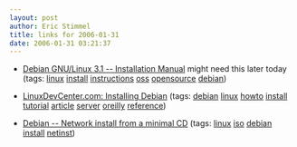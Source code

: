 ```yaml
---
layout: post
author: Eric Stimmel
title: links for 2006-01-31
date: 2006-01-31 03:21:37
--- 
```



* [Debian GNU/Linux 3.1 -- Installation Manual][]
    might need this later today
    (tags: [linux][] [install][] [instructions][] [oss][] [opensource][] [debian][])
* [LinuxDevCenter.com: Installing Debian][]
    (tags: [debian][] [linux][] [howto][] [install][] [tutorial][] [article][] [server][] [oreilly][] [reference][])
* [Debian -- Network install from a minimal CD][]
    (tags: [linux][] [iso][] [debian][] [install][] [netinst][])

  [Debian GNU/Linux 3.1 -- Installation Manual]: http://www.debian.org/releases/sarge/installmanual
  [linux]: http://del.icio.us/estimmel/linux
  [install]: http://del.icio.us/estimmel/install
  [instructions]: http://del.icio.us/estimmel/instructions
  [oss]: http://del.icio.us/estimmel/oss
  [opensource]: http://del.icio.us/estimmel/opensource
  [debian]: http://del.icio.us/estimmel/debian
  [LinuxDevCenter.com: Installing Debian]: http://www.linuxdevcenter.com/pub/a/linux/2005/09/29/installing_debian.html
  [howto]: http://del.icio.us/estimmel/howto
  [tutorial]: http://del.icio.us/estimmel/tutorial
  [article]: http://del.icio.us/estimmel/article
  [server]: http://del.icio.us/estimmel/server
  [oreilly]: http://del.icio.us/estimmel/oreilly
  [reference]: http://del.icio.us/estimmel/reference
  [Debian -- Network install from a minimal CD]: http://www.debian.org/CD/netinst/
  [iso]: http://del.icio.us/estimmel/iso
  [netinst]: http://del.icio.us/estimmel/netinst

